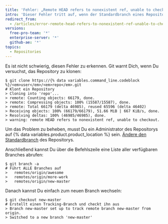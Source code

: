 ```yaml
---
title: 'Fehler: „Remote HEAD refers to nonexistent ref, unable to checkout“ (Remote-HEAD verweist auf nicht vorhandene Referenz, Auschecken nicht möglich)'
intro: 'Dieser Fehler tritt auf, wenn der Standardbranch eines Repositorys auf {% data variables.product.product_location %} gelöscht wurde.'
redirect_from:
  - /articles/error-remote-head-refers-to-nonexistent-ref-unable-to-checkout
versions:
  free-pro-team: '*'
  enterprise-server: '*'
  github-ae: '*'
topics:
  - Repositories
---
```


Es ist nicht schwierig, diesen Fehler zu erkennen. Git warnt Dich, wenn Du versuchst, das Repository zu klonen:

```shell
$ git clone https://{% data variables.command_line.codeblock %}/<em>user</em>/<em>repo</em>.git
# Klont ein Repository
> Cloning into 'repo'...
> remote: Counting objects: 66179, done.
> remote: Compressing objects: 100% (15587/15587), done.
> remote: Total 66179 (delta 46985), reused 65596 (delta 46402)
> Receiving objects: 100% (66179/66179), 51.66 MiB | 667 KiB/s, done.
> Resolving deltas: 100% (46985/46985), done.
> warning: remote HEAD refers to nonexistent ref, unable to checkout.
```

Um das Problem zu beheben, musst Du ein Administrator des Repositorys auf {% data variables.product.product_location %} sein. [Ändere den Standardbranch](/github/administering-a-repository/changing-the-default-branch) des Repositorys.

Anschließend kannst Du über die Befehlszeile eine Liste aller verfügbaren Branches abrufen:

```shell
$ git branch -a
# Führt ALLE Branches auf
>   remotes/origin/awesome
>   remotes/origin/more-work
>   remotes/origin/new-master
```

Danach kannst Du einfach zum neuen Branch wechseln:

```shell
$ git checkout new-master
# Erstellt einen Tracking-Branch und checkt ihn aus
> Branch new-master set up to track remote branch new-master from origin.
> Switched to a new branch 'new-master'
```
